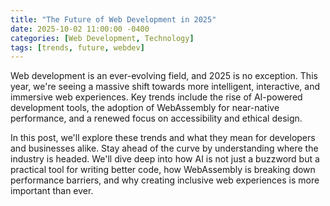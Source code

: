 ```yaml
---
title: "The Future of Web Development in 2025"
date: 2025-10-02 11:00:00 -0400
categories: [Web Development, Technology]
tags: [trends, future, webdev]
---
```


Web development is an ever-evolving field, and 2025 is no exception. This year, we're seeing a massive shift towards more intelligent, interactive, and immersive web experiences. Key trends include the rise of AI-powered development tools, the adoption of WebAssembly for near-native performance, and a renewed focus on accessibility and ethical design.

In this post, we'll explore these trends and what they mean for developers and businesses alike. Stay ahead of the curve by understanding where the industry is headed. We'll dive deep into how AI is not just a buzzword but a practical tool for writing better code, how WebAssembly is breaking down performance barriers, and why creating inclusive web experiences is more important than ever.